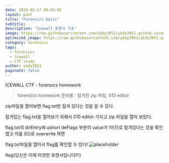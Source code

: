 ```yaml
---
date: 2020-05-17 06:54:03
layout: post
title: "Forensics basic"
subtitle: 
description: "Icewall 포렌식 기초"
image: https://raw.githubusercontent.com/ykdy3951/ykdy3951.github.io/master/_src/forensics.jpg
optimized_image: https://raw.githubusercontent.com/ykdy3951/ykdy3951.github.io/master/_src/forensics.jpg
category: forensics
tags:
  - forensics
  - icewall
  - CTF study
author: ykdy3951
paginate: false
---
```


ICEWALL CTF - forensics homework

> forensics homework
> 준비물 : 잠겨진 zip 파일, 010 editor

zip파일을 열어보면 flag.txt만 잠겨 있다는 것을 알 수 있다.

잠겨있는 flag.txt을 열어보기 위해서 010 editor 가지고 zip 파일을 열어 보았다.


flag.txt의 dirEntry에 ushort deFlags 부분의 value가 1이므로 잠겨있다는 것을 확인했고 이를 0으로 overwrite 하면 

flag.txt파일을 열어서 flag를 확인할 수 있다!
![placeholder](https://placehold.it/200x200 "flag.txt")

flag{당신은 이제 어엿한 포렌서입니다!!!}